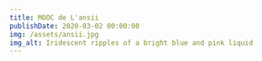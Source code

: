 ```yaml
---
title: MOOC de L'ansii
publishDate: 2020-03-02 00:00:00
img: /assets/ansii.jpg
img_alt: Iridescent ripples of a bright blue and pink liquid
---
```


